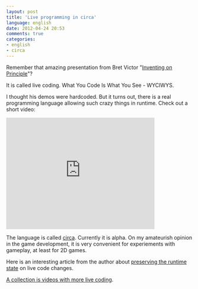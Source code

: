 ```yaml
---
layout: post
title: 'Live programming in circa'
language: english
date: 2012-04-24 20:53
comments: true
categories: 
- english
- circa
---
```

Remember that amazing presentation from Bret Victor "[Inventing on Principle][]"?

[Inventing on Principle]: http://vimeo.com/36579366

It is called live coding. What You Code Is What You See - WYCIWYS.

I thought his demos were hardcoded. But it turns out, there is a real programming language allowing such crazy things in runtime. Check out a short video:

<iframe src="http://player.vimeo.com/video/23773218" width="400" height="300" frameborder="0" webkitAllowFullScreen mozallowfullscreen allowFullScreen></iframe>

The language is called [circa][]. Currently it is alpha. On my amateurish opinion in the game development, it is very convenient for experiements with gameplay, at least for 2D games.

[circa]: http://circa-lang.org

Here is an interesting article from the author about [preserving the runtime state][Inline state] on live code changes.

[Inline state]: http://circa-lang.org/about/inlined_state.html

[A collection is videos with more live coding][Live coding videos].

[Live coding videos]: http://livecoding.co.uk/doku.php/videos
